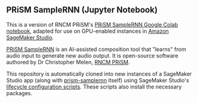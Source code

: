 ## PRiSM SampleRNN (Jupyter Notebook)

This is a version of RNCM PRiSM's [PRiSM SampleRNN Google Colab notebook](https://colab.research.google.com/gist/relativeflux/10573e9e1b10b1ff45e3a00099259741/prism-samplernn.ipynb#scrollTo=II4WuZilwzWB), adapted for use on GPU-enabled instances in [Amazon SageMaker Studio](https://aws.amazon.com/sagemaker/studio/).

[PRiSM SampleRNN](https://www.rncm.ac.uk/research/research-centres-rncm/prism/prism-collaborations/prism-samplernn/) is an AI-assisted composition tool that "learns" from audio input to generate new audio output. It is open-source software authored by Dr Christopher Melen, [RNCM PRiSM](https://www.rncm.ac.uk/research/research-centres-rncm/prism/).

This repository is automatically cloned into new instances of a SageMaker Studio app (along with [prism-samplernn](https://github.com/rncm-prism/prism-samplernn) itself) using SageMaker Studio's [lifecycle configuration scripts](https://aws.amazon.com/blogs/machine-learning/customize-amazon-sagemaker-studio-using-lifecycle-configurations/). These scripts also install the necessary packages.

